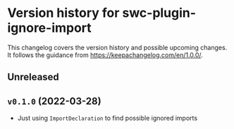 # Version history for swc-plugin-ignore-import

This changelog covers the version history and possible upcoming changes.
It follows the guidance from https://keepachangelog.com/en/1.0.0/.

## Unreleased

## `v0.1.0` (2022-03-28)

- Just using `ImportDeclaration` to find possible ignored imports
